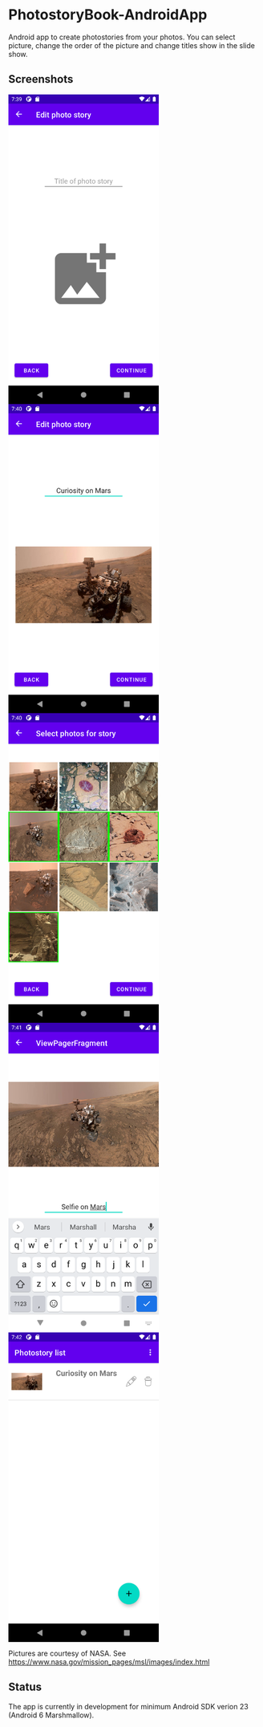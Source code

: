 # PhotostoryBook-AndroidApp
Android app to create photostories from your photos. You can select picture, change the order of the picture and change titles show in the slide show.

## Screenshots

<img src="screenshots/Screenshot_empty_Story.png" width=300 align=center>
<img src="screenshots/Screenshot_title_edit.png" width=300 align=center>
<img src="screenshots/Screenshot_select_pictures.png" width=300 align=center>
<img src="screenshots/Screenshot_subtitle_edit.png" width=300 align=center>
<img src="screenshots/Screenshot_story_list.png" width=300 align=center>

Pictures are courtesy of NASA. See https://www.nasa.gov/mission_pages/msl/images/index.html

## Status

The app is currently in development for minimum Android SDK verion 23 (Android 6 Marshmallow).


